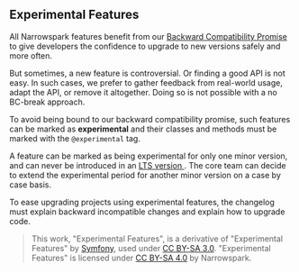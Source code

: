 ## Experimental Features

All Narrowspark features benefit from our [Backward Compatibility Promise][1] to give developers the confidence to upgrade to new
versions safely and more often.

But sometimes, a new feature is controversial. Or finding a good API is not
easy. In such cases, we prefer to gather feedback from real-world usage, adapt
the API, or remove it altogether. Doing so is not possible with a no BC-break
approach.

To avoid being bound to our backward compatibility promise, such features can
be marked as **experimental** and their classes and methods must be marked with
the ``@experimental`` tag.

A feature can be marked as being experimental for only one minor version, and
can never be introduced in an [LTS version <releases-lts>][3]. The core team
can decide to extend the experimental period for another minor version on a
case by case basis.

To ease upgrading projects using experimental features, the changelog must
explain backward incompatible changes and explain how to upgrade code.

> This work, "Experimental Features", is a derivative of "Experimental Features" by [Symfony][2], used under [CC BY-SA 3.0](https://creativecommons.org/licenses/by-sa/3.0/).
> "Experimental Features" is licensed under [CC BY-SA 4.0](https://creativecommons.org/licenses/by-sa/4.0/) by Narrowspark.

[1]: 01_Our_Backward_Compatibility_Promise.md
[2]: https://symfony.com/doc/current/contributing/code/experimental.html
[3]: ../03_Support_Policy.md
